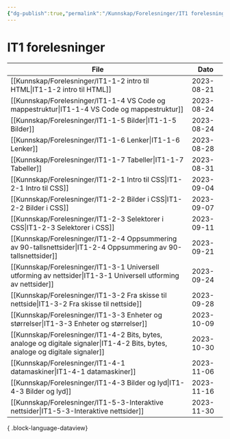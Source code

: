 ```yaml
---
{"dg-publish":true,"permalink":"/Kunnskap/Forelesninger/IT1 forelesninger/","title":"IT1 forelesninger","tags":["it1"]}
---
```



# IT1 forelesninger

| File                                                                                                                               | Dato       |
| ---------------------------------------------------------------------------------------------------------------------------------- | ---------- |
| [[Kunnskap/Forelesninger/IT1-1-2 intro til HTML\|IT1-1-2 intro til HTML]]                                                       | 2023-08-21 |
| [[Kunnskap/Forelesninger/IT1-1-4 VS Code og mappestruktur\|IT1-1-4 VS Code og mappestruktur]]                                   | 2023-08-24 |
| [[Kunnskap/Forelesninger/IT1-1-5 Bilder\|IT1-1-5 Bilder]]                                                                       | 2023-08-24 |
| [[Kunnskap/Forelesninger/IT1-1-6 Lenker\|IT1-1-6 Lenker]]                                                                       | 2023-08-28 |
| [[Kunnskap/Forelesninger/IT1-1-7 Tabeller\|IT1-1-7 Tabeller]]                                                                   | 2023-08-31 |
| [[Kunnskap/Forelesninger/IT1-2-1 Intro til CSS\|IT1-2-1 Intro til CSS]]                                                         | 2023-09-04 |
| [[Kunnskap/Forelesninger/IT1-2-2 Bilder i CSS\|IT1-2-2 Bilder i CSS]]                                                           | 2023-09-07 |
| [[Kunnskap/Forelesninger/IT1-2-3 Selektorer i CSS\|IT1-2-3 Selektorer i CSS]]                                                   | 2023-09-11 |
| [[Kunnskap/Forelesninger/IT1-2-4 Oppsummering av 90-tallsnettsider\|IT1-2-4 Oppsummering av 90-tallsnettsider]]                 | 2023-09-21 |
| [[Kunnskap/Forelesninger/IT1-3-1 Universell utforming av nettsider\|IT1-3-1 Universell utforming av nettsider]]                 | 2023-09-24 |
| [[Kunnskap/Forelesninger/IT1-3-2 Fra skisse til nettside\|IT1-3-2 Fra skisse til nettside]]                                     | 2023-09-28 |
| [[Kunnskap/Forelesninger/IT1-3-3 Enheter og størrelser\|IT1-3-3 Enheter og størrelser]]                                         | 2023-10-09 |
| [[Kunnskap/Forelesninger/IT1-4-2 Bits, bytes, analoge og digitale signaler\|IT1-4-2 Bits, bytes, analoge og digitale signaler]] | 2023-10-30 |
| [[Kunnskap/Forelesninger/IT1-4-1 datamaskiner\|IT1-4-1 datamaskiner]]                                                           | 2023-11-06 |
| [[Kunnskap/Forelesninger/IT1-4-3 Bilder og lyd\|IT1-4-3 Bilder og lyd]]                                                         | 2023-11-16 |
| [[Kunnskap/Forelesninger/IT1-5-3-Interaktive nettsider\|IT1-5-3-Interaktive nettsider]]                                         | 2023-11-30 |

{ .block-language-dataview}
